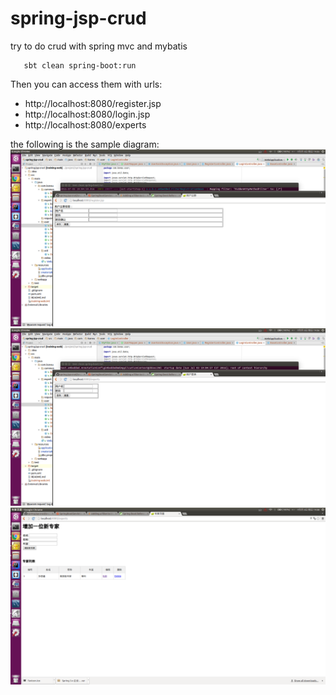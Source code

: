 # spring-jsp-crud
try to do crud with spring mvc and mybatis

	   sbt clean spring-boot:run


Then you can access them with urls:

* http://localhost:8080/register.jsp   
* http://localhost:8080/login.jsp
* http://localhost:8080/experts


the following is the sample diagram:
![image](https://github.com/yuanqingfei/spring-jsp-crud/blob/master/demoPics/register.png)
![image](https://github.com/yuanqingfei/spring-jsp-crud/blob/master/demoPics/login.png)
![image](https://github.com/yuanqingfei/spring-jsp-crud/blob/master/demoPics/experts.png)

